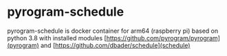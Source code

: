 # pyrogram-schedule
pyrogram-schedule is docker container for arm64 (raspberry pi) based on python 3.8 with installed modules [https://github.com/pyrogram/pyrogram](pyrogram) and [https://github.com/dbader/schedule](schedule)